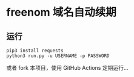 # freenom 域名自动续期

## 运行

```shell script
pip3 install requests
python3 run.py -u USERNAME -p PASSWORD
```

或者 fork 本项目，使用 GitHub Actions 定期运行...

